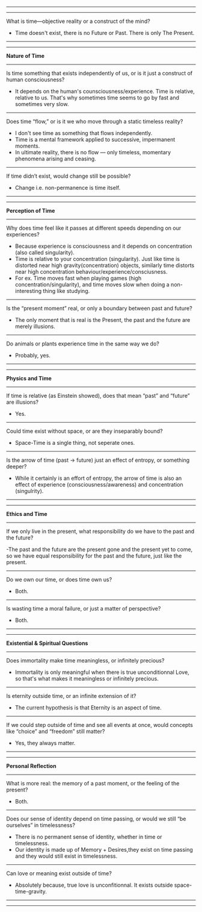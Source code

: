-----------------------
-------------

What is time—objective reality or a construct of the mind?

- Time doesn't exist, there is no Future or Past. There is only The Present.

-------------------
- -------------------

**Nature of Time**

--------------------

Is time something that exists independently of us, or is it just a construct of human consciousness?

   - It depends on the human's counsciousness/experience. Time is relative, relative to us. That's why sometimes time seems to go by fast and sometimes very slow.

----------------

Does time “flow,” or is it we who move through a static timeless reality?

   - I don't see time as something that flows independently.
   - Time is a mental framework applied to successive, impermanent moments.
   - In ultimate reality, there is no flow — only timeless, momentary phenomena arising and ceasing.

--------------
 
If time didn’t exist, would change still be possible?

   - Change i.e. non-permanence is time itself.
   
-------------
------------


**Perception of Time**

-------------

Why does time feel like it passes at different speeds depending on our experiences?

   - Because experience is consciousness and it depends on concentration (also called singularity).
   - Time is relative to your concentration (singularity). Just like time is distorted near high gravity(concentration) objects, similarly time distorts near high      concentration behaviour/experience/consciusness.
   - For ex. Time moves fast when playing games (high concentration/singularity), and time moves slow when doing a non-interesting thing like studying.
     
----------------

Is the “present moment” real, or only a boundary between past and future?

   - The only moment that is real is the Present, the past and the future are merely illusions.

--------------

Do animals or plants experience time in the same way we do?

   - Probably, yes.

---------
--------


**Physics and Time**

--------------------

If time is relative (as Einstein showed), does that mean “past” and “future” are illusions?

   - Yes.

---------------

Could time exist without space, or are they inseparably bound?

   - Space-Time is a single thing, not seperate ones.

-------------

Is the arrow of time (past → future) just an effect of entropy, or something deeper?

   - While it certainly is an effort of entropy, the arrow of time is also an effect of experience (consciousness/awareness) and concentration (singulrity).

---------------
------------

**Ethics and Time**

------------

If we only live in the present, what responsibility do we have to the past and the future?

   -The past and the future are the present gone and the present yet to come, so we have equal responsibility for the past and the future, just like the present.

-------------

Do we own our time, or does time own us?

   - Both.

----------------

Is wasting time a moral failure, or just a matter of perspective?

   - Both.

------------
-------------


**Existential & Spiritual Questions**

--------------

Does immortality make time meaningless, or infinitely precious?

   - Immortality is only meaningful when there is true unconditionnal Love, so that's what makes it meaningless or infinitely precious.

--------------

Is eternity outside time, or an infinite extension of it?

   - The current hypothesis is that Eternity is an aspect of time.

-----------   

If we could step outside of time and see all events at once, would concepts like “choice” and “freedom” still matter?

   - Yes, they always matter.

------------
-----------


**Personal Reflection**

------------

What is more real: the memory of a past moment, or the feeling of the present?

   - Both.

------------

Does our sense of identity depend on time passing, or would we still “be ourselves” in timelessness?

   - There is no permanent sense of identity, whether in time or timelessness.
   - Our identity is made up of Memory + Desires,they exist on time passing and they would still exist in timelessness.

------------

Can love or meaning exist outside of time?

   - Absolutely because, true love is unconfitionnal. It exists outside space-time-gravity.

---------------------
-----------------
